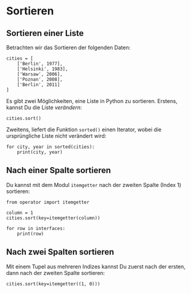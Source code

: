 
# Sortieren

## Sortieren einer Liste

Betrachten wir das Sortieren der folgenden Daten:

    cities = [
        ['Berlin', 1977],
        ['Helsinki', 1983],
        ['Warsaw', 2006],
        ['Poznan', 2008],
        ['Berlin', 2011]
    ]

Es gibt zwei Möglichkeiten, eine Liste in Python zu sortieren. Erstens, kannst Du die Liste *verändern*:

    cities.sort()

Zweitens, liefert die Funktion `sorted()` einen Iterator, wobei die ursprüngliche Liste nicht verändert wird:

    for city, year in sorted(cities):
        print(city, year)


## Nach einer Spalte sortieren

Du kannst mit dem Modul `itemgetter` nach der zweiten Spalte (Index 1) sortieren:

    from operator import itemgetter

    column = 1
    cities.sort(key=itemgetter(column))

    for row in interfaces:
        print(row)

## Nach zwei Spalten sortieren
 
Mit einem Tupel aus mehreren Indizes kannst Du zuerst nach der ersten, dann nach der zweiten Spalte sortieren:

    cities.sort(key=itemgetter((1, 0)))
